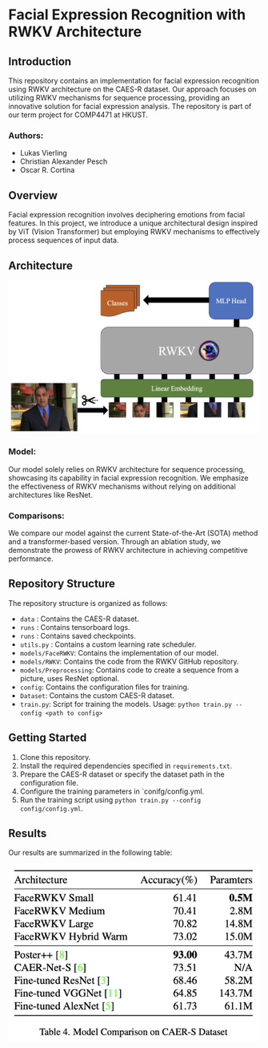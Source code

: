 # Facial Expression Recognition with RWKV Architecture

## Introduction
This repository contains an implementation for facial expression recognition using RWKV architecture on the CAES-R dataset. Our approach focuses on utilizing RWKV mechanisms for sequence processing, providing an innovative solution for facial expression analysis.
The repository is part of our term project for COMP4471 at HKUST.

### Authors:
- Lukas Vierling
- Christian Alexander Pesch
- Oscar R. Cortina

## Overview
Facial expression recognition involves deciphering emotions from facial features. In this project, we introduce a unique architectural design inspired by ViT (Vision Transformer) but employing RWKV mechanisms to effectively process sequences of input data.

## Architecture
<img src="architecture.png" alt="Architecture" width="600"/>


### Model:
Our model solely relies on RWKV architecture for sequence processing, showcasing its capability in facial expression recognition. We emphasize the effectiveness of RWKV mechanisms without relying on additional architectures like ResNet.

### Comparisons:
We compare our model against the current State-of-the-Art (SOTA) method and a transformer-based version. Through an ablation study, we demonstrate the prowess of RWKV architecture in achieving competitive performance.

## Repository Structure
The repository structure is organized as follows:
- `data` : Contains the CAES-R dataset.
- `runs` : Contains tensorboard logs.
- `runs` : Contains saved checkpoints.
- `utils.py` : Contains a custom learning rate scheduler.
- `models/FaceRWKV`: Contains the implementation of our model.
- `models/RWKV`: Contains the code from the RWKV GitHub repository.
- `models/Preprocessing`: Contains code to create a sequence from a picture, uses ResNet optional.
- `config`: Contains the configuration files for training.
- `Dataset`: Contains the custom CAES-R dataset.
- `train.py`: Script for training the models. Usage: `python train.py --config <path to config>`

## Getting Started
1. Clone this repository.
2. Install the required dependencies specified in `requirements.txt`.
3. Prepare the CAES-R dataset or specify the dataset path in the configuration file.
4. Configure the training parameters in `conifg/config.yml.
5. Run the training script using `python train.py --config config/config.yml`.

## Results
Our results are summarized in the following table:

<img src="results.png" alt="Architecture" width="600"/>
